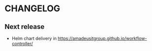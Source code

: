 # CHANGELOG

## Next release

- Helm chart delivery in https://amadeusitgroup.github.io/workflow-controller/
